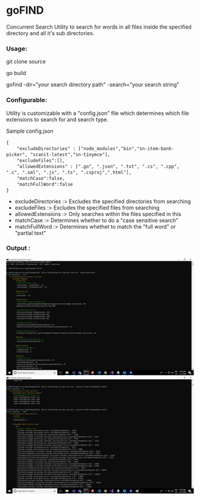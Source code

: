 # goFIND
Concurrent Search Utility to search for words in all files inside the specified directory and all it's sub directories.


### Usage:

git clone source

go build 

gofind -dir="your search directory path" -search="your search string"

### Configurable:

Utility is customizable with a "config.json" file which determines which file extensions to search for and search type.

Sample config.json

```
{
    "excludeDirectories" : ["node_modules","bin","sn-item-bank-picker", "scanit-latest","sn-tinymce"],
    "excludeFiles":[],
    "allowedExtensions" : [".go", ".json", ".txt", ".cs", ".cpp", ".c", ".xml", ".js", ".ts", ".csproj",".html"],
    "matchCase":false,
    "matchFullWord":false
}

```

* excludeDirectories :> Excludes the specified directories from searching
* excludeFiles       :> Excludes the specified files from searching
* allowedExtensions  :> Only searches within the files specified in this
* matchCase          :> Determines whether to do a "case sensitive search"
* matchFullWord      :> Determines whethet to match the "full word" or "partial text"


### Output :

![Sample Output 1](https://github.com/KrishKayc/goFIND/blob/master/sample_output/gofind_output_1.jpg)
![Sample Output 2](https://github.com/KrishKayc/goFIND/blob/master/sample_output/gofind_output_2.jpg)



